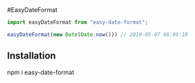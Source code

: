 #EasyDateFormat
```js
import easyDateFormat from "easy-date-format";

easyDateFormat(new Date(Date.now())) // 2019-05-07 06:09:18 

```
## Installation
npm i easy-date-format
